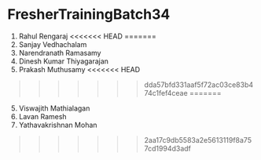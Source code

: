 # FresherTrainingBatch34
1. Rahul Rengaraj
<<<<<<< HEAD
=======
1. Sanjay Vedhachalam
2. Narendranath Ramasamy
3. Dinesh Kumar Thiyagarajan
4. Prakash Muthusamy
<<<<<<< HEAD
>>>>>>> dda57bfd331aaf5f72ac03ce83b474c1fef4ceae
=======
5. Viswajith Mathialagan
6. Lavan Ramesh
7. Yathavakrishnan Mohan
>>>>>>> 2aa17c9db5583a2e5613119f8a757cd1994d3adf
